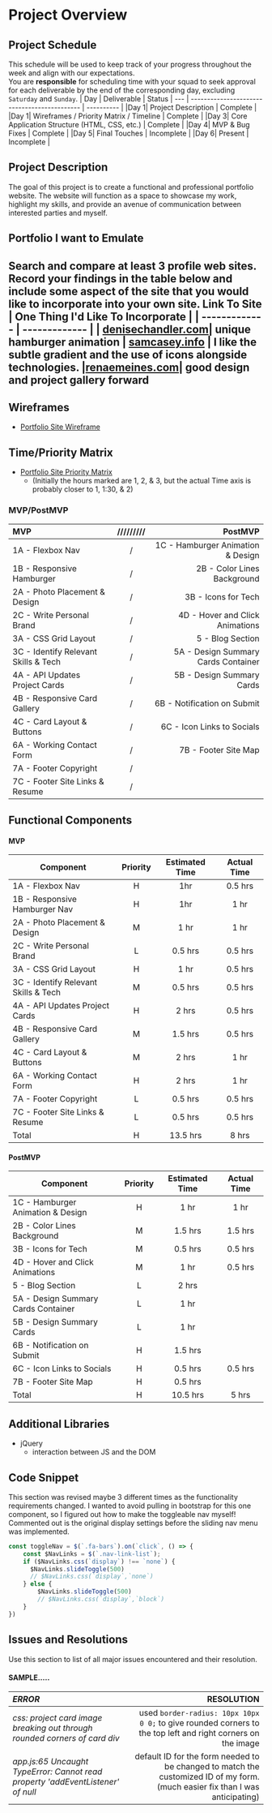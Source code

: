 # Project Overview
## Project Schedule
This schedule will be used to keep track of your progress throughout the week and align with our expectations.  
You are **responsible** for scheduling time with your squad to seek approval for each deliverable by the end of the corresponding day, excluding `Saturday` and `Sunday`.
|  Day | Deliverable | Status
| --- | -------------------------------------------- | ---------- |
|Day 1| Project Description                          | Complete   |
|Day 1| Wireframes / Priority Matrix / Timeline      | Complete   |
|Day 3| Core Application Structure (HTML, CSS, etc.) | Complete   |
|Day 4| MVP & Bug Fixes                              | Complete   |
|Day 5| Final Touches                                | Incomplete |
|Day 6| Present                                      | Incomplete |
## Project Description
The goal of this project is to create a functional and professional portfolio website. The website will function as a space to showcase my work, highlight my skills, and provide an avenue of communication between interested parties and myself. 
## Portfolio I want to Emulate
Search and compare at least 3 profile web sites.  Record your findings in the table below and include some aspect of the site that you would like to incorporate into your own site.
Link To Site  | One Thing I'd Like To Incorporate | 
| ------------- | ------------- |
| [denisechandler.com](http://www.denisechandler.com/)| unique hamburger animation
| [samcasey.info](https://samcasey.info/) |  I like the subtle gradient and the use of icons alongside technologies.
|[renaemeines.com](http://renaemeines.com/)| good design and project gallery forward
---
## Wireframes
- [Portfolio Site Wireframe](https://i.imgur.com/CGfdx4s.jpg)
## Time/Priority Matrix 
- [Portfolio Site Priority Matrix](https://i.imgur.com/mDfTJvb.jpg)
	- (Initially the hours marked are 1, 2, & 3, but the actual Time axis is probably closer to 1, 1:30, & 2)
### MVP/PostMVP
| __MVP__                             | ///////// |                        PostMVP |
| :------------------------------------- | :-: | --------------------------------: |
| 1A - Flexbox Nav                        | / |  1C - Hamburger Animation & Design |
| 1B - Responsive Hamburger               | / |        2B - Color Lines Background |
| 2A - Photo Placement & Design           | / |                3B - Icons for Tech |
| 2C - Write Personal Brand               | / |    4D - Hover and Click Animations |
| 3A - CSS Grid Layout                    | / |                   5 - Blog Section |
| 3C - Identify Relevant Skills & Tech    | / | 5A - Design Summary Cards Container|
| 4A - API Updates Project Cards          | / |          5B - Design Summary Cards |
| 4B - Responsive Card Gallery            | / |        6B - Notification on Submit |
| 4C - Card Layout & Buttons              | / |         6C - Icon Links to Socials |
| 6A - Working Contact Form               | / |               7B - Footer Site Map |
| 7A - Footer Copyright                   | / |                                    |
| 7C - Footer Site Links & Resume         | / |                                    |


## Functional Components
#### MVP
| Component                       | Priority | Estimated Time | Actual Time |
| ------------------------------------ | :-: |  :-----: | :-----: | 
| 1A - Flexbox Nav                     |  H  | 1hr      | 0.5 hrs |
| 1B - Responsive Hamburger Nav        |  H  | 1hr      | 1 hr    |
| 2A - Photo Placement & Design        |  M  | 1 hr     | 1 hr   |
| 2C - Write Personal Brand            |  L  | 0.5 hrs  | 0.5 hrs |
| 3A - CSS Grid Layout                 |  H  | 1 hr     | 0.5 hrs |
| 3C - Identify Relevant Skills & Tech |  M  | 0.5 hrs  | 0.5 hrs |
| 4A - API Updates Project Cards       |  H  | 2 hrs    | 0.5 hrs |
| 4B - Responsive Card Gallery         |  M  | 1.5 hrs  | 0.5 hrs |
| 4C - Card Layout & Buttons           |  M  | 2 hrs    | 1 hr    |
| 6A - Working Contact Form            |  H  | 2 hrs    | 1 hr    |
| 7A - Footer Copyright                |  L  | 0.5 hrs  | 0.5 hrs |
| 7C - Footer Site Links & Resume      |  L  | 0.5 hrs  | 0.5 hrs |
| Total                                |  H  | 13.5 hrs | 8 hrs   |
#### PostMVP
| Component                     | Priority | Estimated Time | Actual Time |
| ---------------------------------- | :-: |  :-----: | :-----: | 
| 1C - Hamburger Animation & Design  |  H  | 1 hr     | 1 hr    |
| 2B - Color Lines Background        |  M  | 1.5 hrs  | 1.5 hrs |
| 3B - Icons for Tech                |  M  | 0.5 hrs  | 0.5 hrs |
| 4D - Hover and Click Animations    |  M  | 1 hr     | 0.5 hrs |
| 5 - Blog Section                   |  L  | 2 hrs    | 
| 5A - Design Summary Cards Container|  L  | 1 hr     |
| 5B - Design Summary Cards          |  L  | 1 hr     |
| 6B - Notification on Submit        |  H  | 1.5 hrs  |
| 6C - Icon Links to Socials         |  H  | 0.5 hrs  | 0.5 hrs |
| 7B - Footer Site Map               |  H  | 0.5 hrs  |
| Total                              |  H  | 10.5 hrs | 5 hrs   |
## Additional Libraries
 - jQuery
	- interaction between JS and the DOM
## Code Snippet
This section was revised maybe 3 different times as the functionality requirements changed. I wanted to avoid pulling in bootstrap for this one component, so I figured out how to make the toggleable nav myself! Commented out is the original display settings before the sliding nav menu was implemented. 
```js
const toggleNav = $(`.fa-bars`).on(`click`, () => {
    const $NavLinks = $(`.nav-link-list`);
    if ($NavLinks.css(`display`) !== `none`) {
      $NavLinks.slideToggle(500)
      // $NavLinks.css(`display`,`none`) 
    } else {
        $NavLinks.slideToggle(500)
        // $NavLinks.css(`display`,`block`)
    }
})
```
## Issues and Resolutions
 Use this section to list of all major issues encountered and their resolution.
#### SAMPLE.....
| _ERROR_ | RESOLUTION |
| :---- | ---------: |
|_css: project card image breaking out through rounded corners of card div_ | used `border-radius: 10px 10px 0 0;` to give rounded corners to the top left and right corners on the image|
|_app.js:65 Uncaught TypeError: Cannot read property 'addEventListener' of null_ | default ID for the form needed to be changed to match the customized ID of my form. (much easier fix than I was anticipating)|
